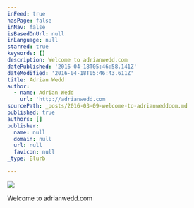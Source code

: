 ```yaml
---
inFeed: true
hasPage: false
inNav: false
isBasedOnUrl: null
inLanguage: null
starred: true
keywords: []
description: Welcome to adrianwedd.com
datePublished: '2016-04-18T05:46:58.141Z'
dateModified: '2016-04-18T05:46:43.611Z'
title: Adrian Wedd
author:
  - name: Adrian Wedd
    url: 'http://adrianwedd.com'
sourcePath: _posts/2016-03-09-welcome-to-adrianweddcom.md
published: true
authors: []
publisher:
  name: null
  domain: null
  url: null
  favicon: null
_type: Blurb

---
```

![](https://the-grid-user-content.s3-us-west-2.amazonaws.com/1cd86476-c9b7-4cab-a4c5-b5db44b9450c.jpg)

Welcome to adrianwedd.com